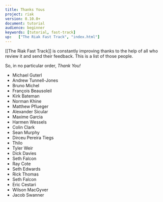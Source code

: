 ```yaml
---
title: Thanks Yous
project: riak
version: 0.10.0+
document: tutorial
audience: beginner
keywords: [tutorial, fast-track]
up:   ["The Riak Fast Track", "index.html"]
---
```


[[The Riak Fast Track]] is constantly improving thanks to the help of all who review it and send their feedback. This is a list of those people.

So, in no particular order, *Thank You!*

* Michael Guterl
* Andrew Tunnell-Jones
* Bruno Michel
* François Beausoleil
* Kirk Bateman
* Norman Khine
* Matthew Pflueger
* Alexander Sicular
* Maxime Garcia
* Harmen Wessels
* Colin Clark
* Sean Murphy
* Dirceu Pereira Tiegs
* Thilo
* Tyler Weir
* Dick Davies
* Seth Falcon
* Ray Cote
* Seth Edwards
* Rick Thomas
* Seth Falcon
* Eric Cestari
* Wilson MacGyver
* Jacob Swanner
